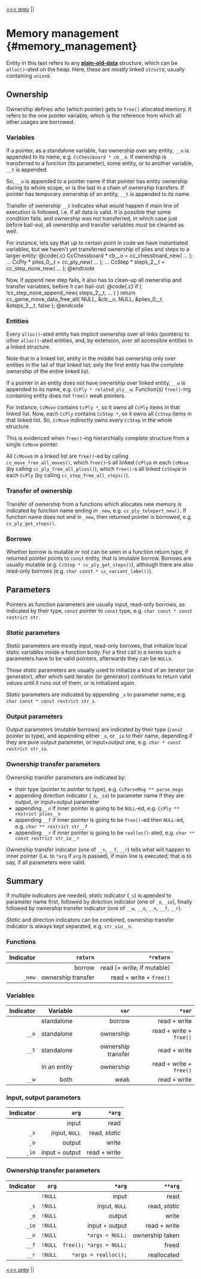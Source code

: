 <!-- Copyright (c) 2021 Mario Mlačak, mmlacak@gmail.com -->
<!-- Licensed as Public Domain work, see https://en.wikipedia.org/wiki/Public_domain. -->

[<<< prev](1_organization.md "<<< prev") ||

Memory management                         {#memory_management}
=================

Entity in this text refers to any
[**plain-old-data**](https://en.wikipedia.org/wiki/Passive_data_structure "plain-old-data") structure,
which can be `alloc()`-ated on the heap. Here, these are mostly linked `struct`s, usually containing
`union`s.

Ownership
---------

Ownership defines who (which pointer) gets to `free()` allocated memory.
It refers to the one pointer variable, which is the reference from which all other usages are borrowed.

### Variables

If a pointer, as a standalone variable, has ownership over any entity, `__o` is appended to its name,
e.g. `CcChessboard * cb__o`. If ownership is transferred to a function (its parameter), some entity,
or to another variable, `__t` is appended.

So, `__o` is appended to a pointer name if that pointer has entity ownership during its whole scope,
or is the last in a chain of ownership transfers. If pointer has temporary ownership of an entity,
`__t` is appended to its name.

Transfer of ownership `__t` indicates what would happen if main line of execution is followed, i.e.
if all data is valid. It is possible that some condition fails, and ownership was not transferred,
in which case just before bail-out, all ownership and transfer variables must be cleaned as well.

For instance, lets say that up to certain point in code we have instantiated variables, but we haven't
yet transferred ownership of plies and steps to a larger entity:
@code{.c}
    CcChessboard * cb__o = cc_chessboard_new( ... );
    ...
    CcPly * plies_0__t = cc_ply_new( ... );
    ...
    CcStep * steps_2__t = cc_step_none_new( ... );
@endcode

Now, if append new step fails, it also has to clean-up all ownership and transfer variables,
before it can bail-out:
@code{.c}
    if ( !cc_step_none_append_new( steps_2__t, ... ) )
        return cc_game_move_data_free_all( NULL, &cb__o, NULL, &plies_0__t, &steps_2__t, false );
@endcode

### Entities

Every `alloc()`-ated entity has implicit ownership over all links (pointers) to other `alloc()`-ated
entities, and, by extension, over all accessible entities in a linked structure.

Note that in a linked list, entity in the middle has ownership only over entities in the tail of that
linked list; only the first entity has the complete ownership of the entire linked list.

If a pointer in an entity does not have ownership over linked entity, `__w` is appended to its name,
e.g. `CcPly * related_ply__w`. Function(s) `free()`-ing containing entity does not `free()` weak pointers.

For instance, `CcMove` contains `CcPly *`, so it owns all `CcPly` items in that linked list.
Now, each `CcPly` contains `CcStep *`, so it owns all `CcStep` items in that linked list.
So, `CcMove` indirectly owns every `CcStep` in the whole structure.

This is evidenced when `free()`-ing hierarchially complete structure from a single `CcMove` pointer.

All `CcMove`s in a linked list are `free()`-ed by calling `cc_move_free_all_moves()`, which
`free()`-s all linked `CcPly`s in each `CcMove` (by calling `cc_ply_free_all_plies()`), which
`free()`-s all linked `CcStep`s in each `CcPly` (by calling `cc_step_free_all_steps()`).

### Transfer of ownership

Transfer of ownership from a functions which allocates new memory is indicated by function name
ending in `_new`, e.g. `cc_ply_teleport_new()`. If function name does not end in `_new`, then
returned pointer is borrowed, e.g. `cc_ply_get_steps()`.

### Borrows

Whether borrow is mutable or not can be seen in a function return type, if returned pointer points
to `const` entity, that is imutable borrow. Borrows are usually mutable (e.g. `CcStep * cc_ply_get_steps()`),
although there are also read-only borrows (e.g. `char const * cc_variant_label()`).

Parameters
----------

Pointers as function parameters are usually input, read-only borrows, as indicated by their type,
`const` pointer to `const` type, e.g. `char const * const restrict str`.

### _Static_ parameters

_Static_ parameters are mostly input, read-only borrows, that initialize local static variables
inside a function body. For a first call in a series such a parameters have to be valid pointers,
afterwards they can be `NULL`s.

Those _static_ parameters are usually used to initialize a kind of an iterator (or generator),
after which said iterator (or generator) continues to return valid values until it runs out of
them, or is initialized again.

_Static_ parameters are indicated by appending `_s` to parameter name, e.g. `char const * const restrict str_s`.

### Output parameters

Output parameters (mutable borrows) are indicated by their type (`const` pointer to type), and
appending either `_o`, or `_io` to their name, depending if they are pure output parameter, or
input+output one, e.g. `char * const restrict str_io`.

### Ownership transfer parameters

Ownership transfer parameters are indicated by:
- their type (pointer to pointer to type), e.g. `CcParseMsg ** parse_msgs`
- appending direction indicator (`_o`, `_io`) to parameter name if they are output, or input+output parameter
- appending `__n` if inner pointer is going to be `NULL`-ed, e.g. `CcPly ** restrict plies__n`
- appending `__f` if inner pointer is going to be `free()`-ed then `NULL`-ed, e.g. `char ** restrict str__f`
- appending `__r` if inner pointer is going to be `realloc()`-ated, e.g. `char ** const restrict str_io__r`

Ownership transfer indicator (one of `__n`, `__f`, `__r`) tells what will happen to inner pointer
(i.e. to `*arg` if `arg` is passed), if main line is executed; that is to say, if all parameters
were valid.

Summary
-------

If multiple indicators are needed, _static_ indicator (`_s`) is apended to parameter name first, followed
by direction indicator (one of `_o`, `_io`), finally followed by ownership transfer indicator (one of
`__w`, `__o`, `__n`, `__f`, `__r`).

_Static_ and direction indicators can be combined, ownership transfer indicator is always kept separated,
e.g. `str_sio__n`.

### Functions

| Indicator |           `return` |                  `*return` |
| --------: | -----------------: | -------------------------: |
|           |             borrow | read (+ write, if mutable) |
|    `_new` | ownership transfer |    read + write + `free()` |

### Variables

| Indicator |     Variable |              `var` |                  `*var` |
| --------: | -----------: | -----------------: | ----------------------: |
|           |   standalone |             borrow |            read + write |
|     `__o` |   standalone |          ownership | read + write + `free()` |
|     `__t` |   standalone | ownership transfer |            read + write |
|           | in an entity |          ownership | read + write + `free()` |
|     `__w` |         both |               weak |            read + write |

### Input, output parameters

| Indicator |          `arg` |            `*arg` |
| --------: | -------------: | ----------------: |
|           |          input |              read |
|      `_s` |  input, `NULL` |    read, _static_ |
|      `_o` |         output |             write |
|     `_io` | input + output |      read + write |

### Ownership transfer parameters

| Indicator |          `arg` |                  `*arg` |         `**arg` |
| --------: | -------------: | ----------------------: | --------------: |
|           |        `!NULL` |                   input |            read |
|      `_s` |        `!NULL` |           input, `NULL` |  read, _static_ |
|      `_o` |        `!NULL` |                  output |           write |
|     `_io` |        `!NULL` |          input + output |    read + write |
|     `__n` |        `!NULL` |         `*args = NULL;` | ownership taken |
|     `__f` |        `!NULL` | `free(); *args = NULL;` |           freed |
|     `__r` |        `!NULL` |    `*args = realloc();` |     reallocated |

[<<< prev](1_organization.md "<<< prev") ||
